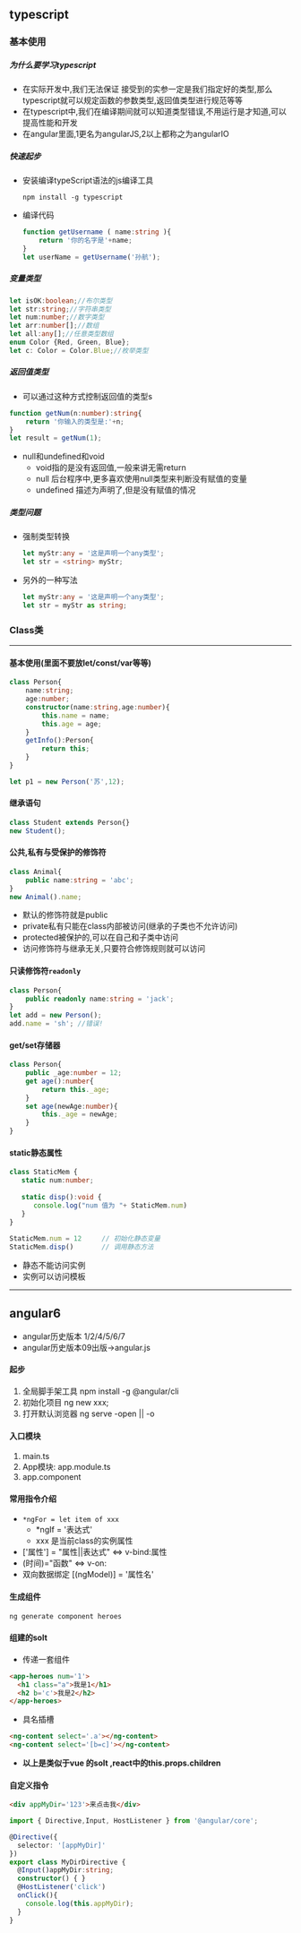 ## typescript

### 基本使用

##### 为什么要学习typescript

* 在实际开发中,我们无法保证 接受到的实参一定是我们指定好的类型,那么typescript就可以规定函数的参数类型,返回值类型进行规范等等
* 在typescript中,我们在编译期间就可以知道类型错误,不用运行是才知道,可以提高性能和开发
* 在angular里面,1更名为angularJS,2以上都称之为angularIO

##### 快速起步

* 安装编译typeScript语法的js编译工具

  ``` 
  npm install -g typescript
  ```

* 编译代码

  ``` ts
  function getUsername ( name:string ){
      return '你的名字是'+name;
  }
  let userName = getUsername('孙航');
  ```

##### 变量类型

``` ts
let isOK:boolean;//布尔类型
let str:string;//字符串类型
let num:number;//数字类型
let arr:number[];//数组
let all:any[];//任意类型数组
enum Color {Red, Green, Blue};
let c: Color = Color.Blue;//枚举类型
```

##### 返回值类型

* 可以通过这种方式控制返回值的类型s

``` ts
function getNum(n:number):string{
    return '你输入的类型是:'+n;
}
let result = getNum(1);
```

* null和undefined和void
  * void指的是没有返回值,一般来讲无需return
  * null 后台程序中,更多喜欢使用null类型来判断没有赋值的变量
  * undefined 描述为声明了,但是没有赋值的情况

##### 类型问题

* 强制类型转换

  ``` ts
  let myStr:any = '这是声明一个any类型';
  let str = <string> myStr;
  ```

* 另外的一种写法

  ``` ts
  let myStr:any = '这是声明一个any类型';
  let str = myStr as string;
  ```

  

### Class类

***

#### 基本使用(里面不要放let/const/var等等)

``` ts
class Person{
    name:string;
    age:number;
    constructor(name:string,age:number){
        this.name = name;
        this.age = age;
    }
    getInfo():Person{
        return this;
    }
}

let p1 = new Person('苏',12);
```

#### 继承语句

``` ts
class Student extends Person{}
new Student();
```

#### 公共,私有与受保护的修饰符

``` ts
class Animal{
    public name:string = 'abc';
}
new Animal().name;
```

* 默认的修饰符就是public
* private私有只能在class内部被访问(继承的子类也不允许访问)
* protected被保护的,可以在自己和子类中访问
* 访问修饰符与继承无关,只要符合修饰规则就可以访问

#### 只读修饰符`readonly`

``` ts
class Person{
    public readonly name:string = 'jack';
}
let add = new Person();
add.name = 'sh'; //错误!
```

#### get/set存储器

``` ts
class Person{
    public _age:number = 12;
    get age():number{
        return this._age;
    }
    set age(newAge:number){
        this._age = newAge;
    }
}
```

#### static静态属性

``` ts
class StaticMem {  
   static num:number; 
   
   static disp():void { 
      console.log("num 值为 "+ StaticMem.num) 
   } 
} 
 
StaticMem.num = 12     // 初始化静态变量
StaticMem.disp()       // 调用静态方法
```

* 静态不能访问实例
* 实例可以访问模板

***

## angular6

* angular历史版本 1/2/4/5/6/7
* angular历史版本09出版->angular.js



#### 起步

1. 全局脚手架工具 npm install -g @angular/cli
2. 初始化项目 ng new xxx;
3. 打开默认浏览器 ng serve -open || -o



#### 入口模块

1. main.ts
2. App模块: app.module.ts
3. app.component



#### 常用指令介绍

* `*ngFor = let item of xxx`
  * *ngIf = '表达式'
  * xxx 是当前class的实例属性
* ['属性'] = "属性||表达式"    <=>    v-bind:属性
* (时间)="函数"      <=>      v-on:
* 双向数据绑定 [(ngModel)] = '属性名'

#### 生成组件

``` js
ng generate component heroes
```

#### 组建的solt

* 传递一套组件

``` html
<app-heroes num='1'>
  <h1 class="a">我是1</h1>
  <h2 b='c'>我是2</h2>
</app-heroes>
```

* 具名插槽

``` html
<ng-content select='.a'></ng-content>
<ng-content select='[b=c]'></ng-content>
```

* **以上是类似于vue 的solt ,react中的this.props.children**

#### 自定义指令

``` html
<div appMyDir='123'>来点击我</div>
```

``` typescript
import { Directive,Input, HostListener } from '@angular/core';

@Directive({
  selector: '[appMyDir]'
})
export class MyDirDirective {
  @Input()appMyDir:string;
  constructor() { }
  @HostListener('click')
  onClick(){
    console.log(this.appMyDir);
  }
}
```

